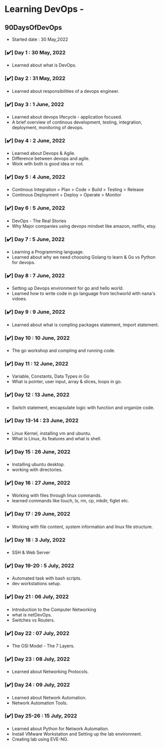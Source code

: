 # Learning DevOps -

## 90DaysOfDevOps

- Started date : 30 May,2022     

### [✔️] Day 1 : 30 May, 2022
 - Learned about what is DevOps.
 
### [✔️] Day 2 : 31 May, 2022
- Learned about responsibilities of a devops engineer.
 
### [✔️] Day 3 : 1 June, 2022
- Learned about devops lifecycle - application focused.
- A brief overview of continous development, testing, integration, deployment, monitoring of devops.

### [✔️] Day 4 : 2 June, 2022
- Learned about Devops & Agile.
- Difference between devops and agile.
- Work with both is good idea or not.

### [✔️] Day 5 : 4 June, 2022
- Continous Integration = Plan > Code > Build > Testing > Release 
- Continous Deployment = Deploy > Operate > Monitor 

### [✔️] Day 6 : 5 June, 2022
- DevOps - The Real Stories
- Why Major companies using devops mindset like amazon, netflix, etsy.

### [✔️] Day 7 : 5 June, 2022
- Learning a Programming language.
- Learned about why we need choosing Golang to learn & Go vs Python for devops.

### [✔️] Day 8 : 7 June, 2022
- Setting up Devops environment for go and hello world.
- Learned how to write code in go language from techworld with nana's vidoes.

### [✔️] Day 9 : 9 June, 2022
- Learned about what is compling packages statement, import statement.

### [✔️] Day 10 : 10 June, 2022
- The go workshop and compling and running code.

### [✔️] Day 11 : 12 June, 2022
- Variable, Constants, Data Types in Go
- What is pointer, user input, array & slices, loops in go.

### [✔️] Day 12 : 13 June, 2022
- Switch statement, encapsulate logic with function and organize code.

### [✔️] Day 13-14 : 23 June, 2022
- Linux Kernel, installing vm and ubuntu.
- What is Linux, its features and what is shell.

### [✔️] Day 15 : 26 June, 2022
- Installing ubuntu desktop.
- working with directories.

### [✔️] Day 16 : 27 June, 2022
- Working with files through linux commands.
- learned commands like touch, ls, rm, cp, mkdir, figlet etc.

### [✔️] Day 17 : 29 June, 2022
- Working with file content, system information and linux file structure.

### [✔️] Day 18 : 3 July, 2022
- SSH & Web Server

### [✔️] Day 19-20 : 5 July, 2022
- Automated task with bash scripts.
- dev workstations setup.

### [✔️] Day 21 : 06 July, 2022
- Introduction to the Computer Networking
- what is netDevOps.
- Switches vs Routers.

### [✔️] Day 22 : 07 July, 2022
- The OSI Model - The 7 Layers.

### [✔️] Day 23 : 08 July, 2022
- Learned about Networking Protocols.

### [✔️] Day 24 : 09 July, 2022
- Learned about Network Automation.
- Network Automation Tools.

### [✔️] Day 25-26 : 15 July, 2022
- Learned about Python for Network Automation.
- Install VMware Workstation and Setting up the lab environment.
- Creating lab using EVE-NG.

 

